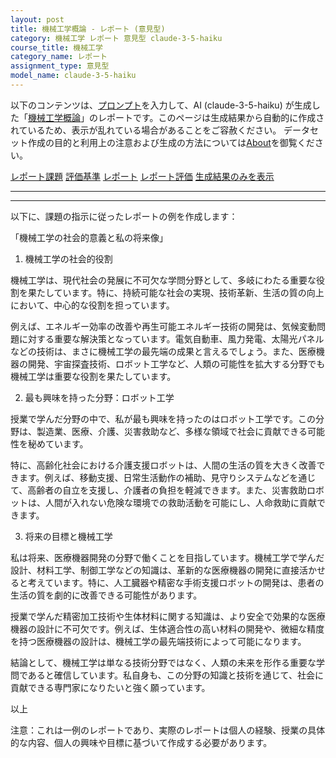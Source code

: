 ```yaml
---
layout: post
title: 機械工学概論 - レポート (意見型)
category: 機械工学 レポート 意見型 claude-3-5-haiku
course_title: 機械工学
category_name: レポート
assignment_type: 意見型
model_name: claude-3-5-haiku
---
```


以下のコンテンツは、[プロンプト](http://127.0.0.1:8000/generated/機械工学/claude-3-5-haiku/prompt_レポート-意見型.md)を入力して、AI (claude-3-5-haiku) が生成した「[機械工学概論](/contents/機械工学/)」のレポートです。このページは生成結果から自動的に作成されているため、表示が乱れている場合があることをご容赦ください。
データセット作成の目的と利用上の注意および生成の方法については[About](/About)を御覧ください。

[レポート課題](../レポート課題-意見型)
[評価基準](../評価基準-意見型)
[レポート](../レポート-意見型)
[レポート評価](../レポート評価-意見型)
[生成結果のみを表示](http://127.0.0.1:8000/generated/機械工学/claude-3-5-haiku/レポート-意見型.md)
  

***
***
  
以下に、課題の指示に従ったレポートの例を作成します：

「機械工学の社会的意義と私の将来像」

1. 機械工学の社会的役割

機械工学は、現代社会の発展に不可欠な学問分野として、多岐にわたる重要な役割を果たしています。特に、持続可能な社会の実現、技術革新、生活の質の向上において、中心的な役割を担っています。

例えば、エネルギー効率の改善や再生可能エネルギー技術の開発は、気候変動問題に対する重要な解決策となっています。電気自動車、風力発電、太陽光パネルなどの技術は、まさに機械工学の最先端の成果と言えるでしょう。また、医療機器の開発、宇宙探査技術、ロボット工学など、人類の可能性を拡大する分野でも機械工学は重要な役割を果たしています。

2. 最も興味を持った分野：ロボット工学

授業で学んだ分野の中で、私が最も興味を持ったのはロボット工学です。この分野は、製造業、医療、介護、災害救助など、多様な領域で社会に貢献できる可能性を秘めています。

特に、高齢化社会における介護支援ロボットは、人間の生活の質を大きく改善できます。例えば、移動支援、日常生活動作の補助、見守りシステムなどを通じて、高齢者の自立を支援し、介護者の負担を軽減できます。また、災害救助ロボットは、人間が入れない危険な環境での救助活動を可能にし、人命救助に貢献できます。

3. 将来の目標と機械工学

私は将来、医療機器開発の分野で働くことを目指しています。機械工学で学んだ設計、材料工学、制御工学などの知識は、革新的な医療機器の開発に直接活かせると考えています。特に、人工臓器や精密な手術支援ロボットの開発は、患者の生活の質を劇的に改善できる可能性があります。

授業で学んだ精密加工技術や生体材料に関する知識は、より安全で効果的な医療機器の設計に不可欠です。例えば、生体適合性の高い材料の開発や、微細な精度を持つ医療機器の設計は、機械工学の最先端技術によって可能になります。

結論として、機械工学は単なる技術分野ではなく、人類の未来を形作る重要な学問であると確信しています。私自身も、この分野の知識と技術を通じて、社会に貢献できる専門家になりたいと強く願っています。

以上

注意：これは一例のレポートであり、実際のレポートは個人の経験、授業の具体的な内容、個人の興味や目標に基づいて作成する必要があります。
